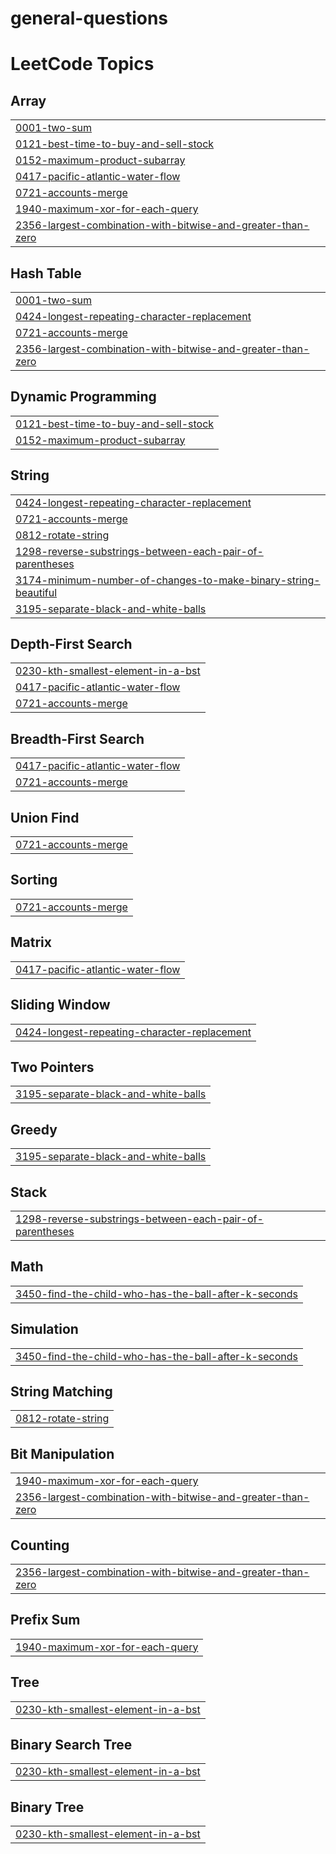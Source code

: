 # general-questions
<!---LeetCode Topics Start-->
# LeetCode Topics
## Array
|  |
| ------- |
| [0001-two-sum](https://github.com/nigamkartik96/general-questions/tree/master/0001-two-sum) |
| [0121-best-time-to-buy-and-sell-stock](https://github.com/nigamkartik96/general-questions/tree/master/0121-best-time-to-buy-and-sell-stock) |
| [0152-maximum-product-subarray](https://github.com/nigamkartik96/general-questions/tree/master/0152-maximum-product-subarray) |
| [0417-pacific-atlantic-water-flow](https://github.com/nigamkartik96/general-questions/tree/master/0417-pacific-atlantic-water-flow) |
| [0721-accounts-merge](https://github.com/nigamkartik96/general-questions/tree/master/0721-accounts-merge) |
| [1940-maximum-xor-for-each-query](https://github.com/nigamkartik96/general-questions/tree/master/1940-maximum-xor-for-each-query) |
| [2356-largest-combination-with-bitwise-and-greater-than-zero](https://github.com/nigamkartik96/general-questions/tree/master/2356-largest-combination-with-bitwise-and-greater-than-zero) |
## Hash Table
|  |
| ------- |
| [0001-two-sum](https://github.com/nigamkartik96/general-questions/tree/master/0001-two-sum) |
| [0424-longest-repeating-character-replacement](https://github.com/nigamkartik96/general-questions/tree/master/0424-longest-repeating-character-replacement) |
| [0721-accounts-merge](https://github.com/nigamkartik96/general-questions/tree/master/0721-accounts-merge) |
| [2356-largest-combination-with-bitwise-and-greater-than-zero](https://github.com/nigamkartik96/general-questions/tree/master/2356-largest-combination-with-bitwise-and-greater-than-zero) |
## Dynamic Programming
|  |
| ------- |
| [0121-best-time-to-buy-and-sell-stock](https://github.com/nigamkartik96/general-questions/tree/master/0121-best-time-to-buy-and-sell-stock) |
| [0152-maximum-product-subarray](https://github.com/nigamkartik96/general-questions/tree/master/0152-maximum-product-subarray) |
## String
|  |
| ------- |
| [0424-longest-repeating-character-replacement](https://github.com/nigamkartik96/general-questions/tree/master/0424-longest-repeating-character-replacement) |
| [0721-accounts-merge](https://github.com/nigamkartik96/general-questions/tree/master/0721-accounts-merge) |
| [0812-rotate-string](https://github.com/nigamkartik96/general-questions/tree/master/0812-rotate-string) |
| [1298-reverse-substrings-between-each-pair-of-parentheses](https://github.com/nigamkartik96/general-questions/tree/master/1298-reverse-substrings-between-each-pair-of-parentheses) |
| [3174-minimum-number-of-changes-to-make-binary-string-beautiful](https://github.com/nigamkartik96/general-questions/tree/master/3174-minimum-number-of-changes-to-make-binary-string-beautiful) |
| [3195-separate-black-and-white-balls](https://github.com/nigamkartik96/general-questions/tree/master/3195-separate-black-and-white-balls) |
## Depth-First Search
|  |
| ------- |
| [0230-kth-smallest-element-in-a-bst](https://github.com/nigamkartik96/general-questions/tree/master/0230-kth-smallest-element-in-a-bst) |
| [0417-pacific-atlantic-water-flow](https://github.com/nigamkartik96/general-questions/tree/master/0417-pacific-atlantic-water-flow) |
| [0721-accounts-merge](https://github.com/nigamkartik96/general-questions/tree/master/0721-accounts-merge) |
## Breadth-First Search
|  |
| ------- |
| [0417-pacific-atlantic-water-flow](https://github.com/nigamkartik96/general-questions/tree/master/0417-pacific-atlantic-water-flow) |
| [0721-accounts-merge](https://github.com/nigamkartik96/general-questions/tree/master/0721-accounts-merge) |
## Union Find
|  |
| ------- |
| [0721-accounts-merge](https://github.com/nigamkartik96/general-questions/tree/master/0721-accounts-merge) |
## Sorting
|  |
| ------- |
| [0721-accounts-merge](https://github.com/nigamkartik96/general-questions/tree/master/0721-accounts-merge) |
## Matrix
|  |
| ------- |
| [0417-pacific-atlantic-water-flow](https://github.com/nigamkartik96/general-questions/tree/master/0417-pacific-atlantic-water-flow) |
## Sliding Window
|  |
| ------- |
| [0424-longest-repeating-character-replacement](https://github.com/nigamkartik96/general-questions/tree/master/0424-longest-repeating-character-replacement) |
## Two Pointers
|  |
| ------- |
| [3195-separate-black-and-white-balls](https://github.com/nigamkartik96/general-questions/tree/master/3195-separate-black-and-white-balls) |
## Greedy
|  |
| ------- |
| [3195-separate-black-and-white-balls](https://github.com/nigamkartik96/general-questions/tree/master/3195-separate-black-and-white-balls) |
## Stack
|  |
| ------- |
| [1298-reverse-substrings-between-each-pair-of-parentheses](https://github.com/nigamkartik96/general-questions/tree/master/1298-reverse-substrings-between-each-pair-of-parentheses) |
## Math
|  |
| ------- |
| [3450-find-the-child-who-has-the-ball-after-k-seconds](https://github.com/nigamkartik96/general-questions/tree/master/3450-find-the-child-who-has-the-ball-after-k-seconds) |
## Simulation
|  |
| ------- |
| [3450-find-the-child-who-has-the-ball-after-k-seconds](https://github.com/nigamkartik96/general-questions/tree/master/3450-find-the-child-who-has-the-ball-after-k-seconds) |
## String Matching
|  |
| ------- |
| [0812-rotate-string](https://github.com/nigamkartik96/general-questions/tree/master/0812-rotate-string) |
## Bit Manipulation
|  |
| ------- |
| [1940-maximum-xor-for-each-query](https://github.com/nigamkartik96/general-questions/tree/master/1940-maximum-xor-for-each-query) |
| [2356-largest-combination-with-bitwise-and-greater-than-zero](https://github.com/nigamkartik96/general-questions/tree/master/2356-largest-combination-with-bitwise-and-greater-than-zero) |
## Counting
|  |
| ------- |
| [2356-largest-combination-with-bitwise-and-greater-than-zero](https://github.com/nigamkartik96/general-questions/tree/master/2356-largest-combination-with-bitwise-and-greater-than-zero) |
## Prefix Sum
|  |
| ------- |
| [1940-maximum-xor-for-each-query](https://github.com/nigamkartik96/general-questions/tree/master/1940-maximum-xor-for-each-query) |
## Tree
|  |
| ------- |
| [0230-kth-smallest-element-in-a-bst](https://github.com/nigamkartik96/general-questions/tree/master/0230-kth-smallest-element-in-a-bst) |
## Binary Search Tree
|  |
| ------- |
| [0230-kth-smallest-element-in-a-bst](https://github.com/nigamkartik96/general-questions/tree/master/0230-kth-smallest-element-in-a-bst) |
## Binary Tree
|  |
| ------- |
| [0230-kth-smallest-element-in-a-bst](https://github.com/nigamkartik96/general-questions/tree/master/0230-kth-smallest-element-in-a-bst) |
<!---LeetCode Topics End-->